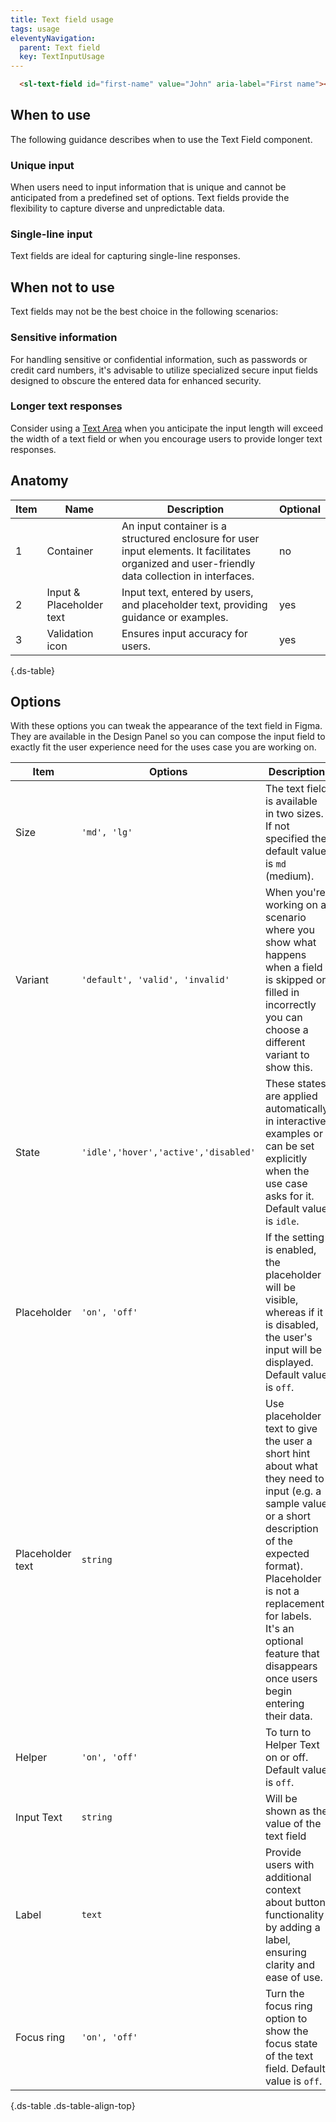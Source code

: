```yaml
---
title: Text field usage
tags: usage
eleventyNavigation:
  parent: Text field
  key: TextInputUsage
---
```


<section class="no-heading">

<div class="ds-example">
  <sl-text-field
    id="first-name"
    value="John"
    aria-label="First name"
  ></sl-text-field>
</div>

<div class="ds-code">

  ```html
    <sl-text-field id="first-name" value="John" aria-label="First name"></sl-text-field>
  ```

</div>

</section>

<section>

## When to use

The following guidance describes when to use the Text Field component.

### Unique input 
When users need to input information that is unique and cannot be anticipated from a predefined set of options. Text fields provide the flexibility to capture diverse and unpredictable data.

### Single-line input
Text fields are ideal for capturing single-line responses.
</section>

<section>

## When not to use
Text fields may not be the best choice in the following scenarios:

### Sensitive information
For handling sensitive or confidential information, such as passwords or credit card numbers, it's advisable to utilize specialized secure input fields designed to obscure the entered data for enhanced security.

### Longer text responses
Consider using a [Text Area](/categories/components/textarea/) when you anticipate the input length will exceed the width of a text field or when you encourage users to provide longer text responses.
  
</section>

<section>

## Anatomy

<div class="ds-table-wrapper">
  
|Item|Name| Description | Optional|
|-|-|-|-|
|1|Container	|An input container is a structured enclosure for user input elements. It facilitates organized and user-friendly data collection in interfaces.|no|
|2|Input & Placeholder text	|Input text, entered by users, and placeholder text, providing guidance or examples.|yes|
|3|Validation icon	|Ensures input accuracy for users.|yes|

{.ds-table}

</div>

</section>

<section>

## Options

With these options you can tweak the appearance of the text field in Figma. They are available in the Design Panel so you can compose the input field to exactly fit the user experience need for the uses case you are working on.

<div class="ds-table-wrapper">
  
|Item|Options|Description|
|-|-|-|
|Size|`'md', 'lg'`|The text field is available in two sizes. If not specified the default value is `md` (medium).|
|Variant|`'default', 'valid', 'invalid'`| When you're working on a scenario where you show what happens when a field is skipped or filled in incorrectly you can choose a different variant to show this.|
|State|`'idle','hover','active','disabled'`|These states are applied automatically in interactive examples or can be set explicitly when the use case asks for it. Default value is `idle`.|
|Placeholder|`'on', 'off'`|If the setting is enabled, the placeholder will be visible, whereas if it is disabled, the user's input will be displayed. Default value is `off`.|
|Placeholder text|`string`|Use placeholder text to give the user a short hint about what they need to input (e.g. a sample value or a short description of the expected format). Placeholder is not a replacement for labels. It's an optional feature that disappears once users begin entering their data. |
|Helper|`'on', 'off'`|To turn to Helper Text on or off. Default value is `off`.|
|Input Text |`string`|Will be shown as the value of the text field|
|Label|`text`|Provide users with additional context about button functionality by adding a label, ensuring clarity and ease of use.|
|Focus ring|`'on', 'off'`|Turn the focus ring option to show the focus state of the text field. Default value is `off`.|

{.ds-table .ds-table-align-top}

</div>

</section>
